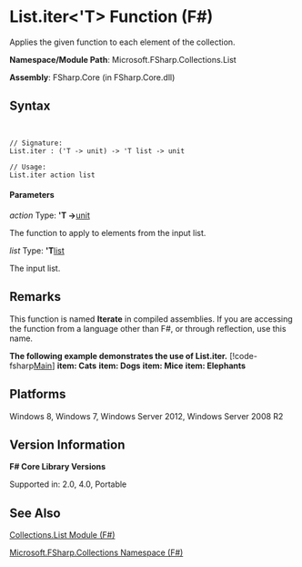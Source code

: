 # List.iter<'T> Function (F#)

Applies the given function to each element of the collection.

**Namespace/Module Path**: Microsoft.FSharp.Collections.List

**Assembly**: FSharp.Core (in FSharp.Core.dll)


## Syntax


```


// Signature:
List.iter : ('T -> unit) -> 'T list -> unit

// Usage:
List.iter action list

```



#### Parameters
*action*
Type: **'T -&gt;**[unit](http://msdn.microsoft.com/en-us/library/00b837c2-6c8a-483a-87d3-0479c64037a7)


The function to apply to elements from the input list.


*list*
Type: **'T**[list](http://msdn.microsoft.com/en-us/library/c627b668-477b-4409-91ed-06d7f1b3e4a7)


The input list.




## Remarks
This function is named **Iterate** in compiled assemblies. If you are accessing the function from a language other than F#, or through reflection, use this name.

**The following example demonstrates the use of List.iter.**
[!code-fsharp[Main](snippets/fssamples101/snippet3004.fs)]
**item: Cats**
**item: Dogs**
**item: Mice**
**item: Elephants**
## Platforms
Windows 8, Windows 7, Windows Server 2012, Windows Server 2008 R2


## Version Information
**F# Core Library Versions**

Supported in: 2.0, 4.0, Portable




## See Also
[Collections.List Module &#40;F&#35;&#41;](Collections.List-Module-%28FSharp%29.md)

[Microsoft.FSharp.Collections Namespace &#40;F&#35;&#41;](Microsoft.FSharp.Collections-Namespace-%28FSharp%29.md)

